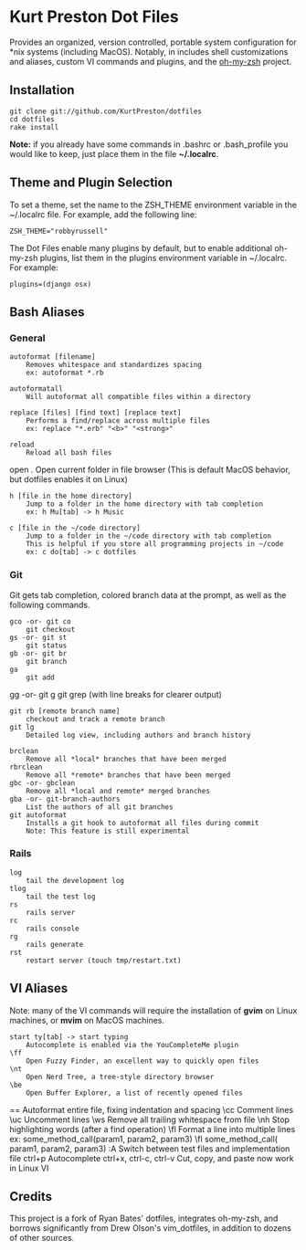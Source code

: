 # Kurt Preston Dot Files

Provides an organized, version controlled, portable system configuration for *nix systems (including MacOS).  Notably, in includes shell customizations and aliases, custom VI commands and plugins, and the [oh-my-zsh](https://github.com/robbyrussell/oh-my-zsh) project.

## Installation

	git clone git://github.com/KurtPreston/dotfiles
	cd dotfiles
	rake install

**Note:** if you already have some commands in .bashrc or .bash_profile you would like to keep, just place them in the file **~/.localrc**.

## Theme and Plugin Selection
To set a theme, set the name to the ZSH_THEME environment variable in the ~/.localrc file.  For example, add the following line:

    ZSH_THEME="robbyrussell"

The Dot Files enable many plugins by default, but to enable additional oh-my-zsh plugins, list them in the plugins environment variable in ~/.localrc.  For example:

    plugins=(django osx)

## Bash Aliases

### General

	autoformat [filename]
		Removes whitespace and standardizes spacing
		ex: autoformat *.rb

	autoformatall
		Will autoformat all compatible files within a directory

	replace [files] [find text] [replace text]
		Performs a find/replace across multiple files
		ex: replace "*.erb" "<b>" "<strong>"

	reload
		Reload all bash files

  open .
    Open current folder in file browser
    (This is default MacOS behavior, but dotfiles enables it on Linux)

	h [file in the home directory]
		Jump to a folder in the home directory with tab completion
		ex: h Mu[tab] -> h Music

	c [file in the ~/code directory]
		Jump to a folder in the ~/code directory with tab completion
		This is helpful if you store all programming projects in ~/code
		ex: c do[tab] -> c dotfiles

### Git

Git gets tab completion, colored branch data at the prompt, as well as the following commands.

	gco -or- git co
		git checkout
	gs -or- git st
		git status
	gb -or- git br
		git branch
	ga
		git add
  gg -or- git g
    git grep (with line breaks for clearer output)

	git rb [remote branch name]
		checkout and track a remote branch
	git lg
		Detailed log view, including authors and branch history

	brclean
		Remove all *local* branches that have been merged
	rbrclean
		Remove all *remote* branches that have been merged
	gbc -or- gbclean
		Remove all *local and remote* merged branches
	gba -or- git-branch-authors
		List the authors of all git branches
	git autoformat
		Installs a git hook to autoformat all files during commit
		Note: This feature is still experimental

### Rails

	log
		tail the development log
	tlog
		tail the test log
	rs
		rails server
	rc
		rails console
	rg
		rails generate
	rst
		restart server (touch tmp/restart.txt)

## VI Aliases

Note: many of the VI commands will require the installation of **gvim** on Linux machines, or **mvim** on MacOS machines.

	start ty[tab] -> start typing
	    Autocomplete is enabled via the YouCompleteMe plugin
	\ff
		Open Fuzzy Finder, an excellent way to quickly open files
	\nt
		Open Nerd Tree, a tree-style directory browser
	\be
		Open Buffer Explorer, a list of recently opened files
  \==
    Autoformat entire file, fixing indentation and spacing
	\cc
		Comment lines
	\uc
		Uncomment lines
	\ws
		Remove all trailing whitespace from file
	\nh
		Stop highlighting words (after a find operation)
	\fl
		Format a line into multiple lines
		ex: some_method_call(param1, param2, param3)
		    \fl
		    some_method_call(
		    	param1,
		    	param2,
		    	param3)
	:A
		Switch between test files and implementation file
	ctrl+p
		Autocomplete
	ctrl+x, ctrl-c, ctrl-v
		Cut, copy, and paste now work in Linux VI

## Credits

This project is a fork of Ryan Bates' dotfiles, integrates oh-my-zsh, and borrows significantly from Drew Olson's vim_dotfiles, in addition to dozens of other sources.
